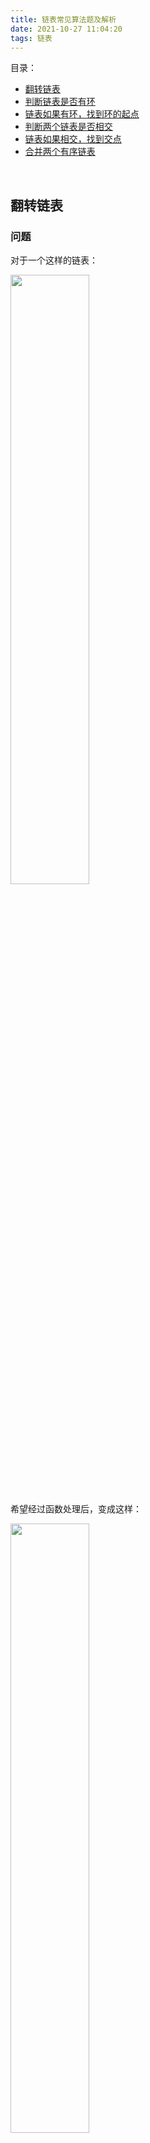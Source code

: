 ```yaml
---
title: 链表常见算法题及解析
date: 2021-10-27 11:04:20
tags: 链表
---
```


目录：
- [翻转链表](#翻转链表)
- [判断链表是否有环](#判断链表是否有环)
- [链表如果有环，找到环的起点](#链表如果有环，找到环的起点)
- [判断两个链表是否相交](#判断两个链表是否相交)
- [链表如果相交，找到交点](#链表如果相交，找到交点)
- [合并两个有序链表](#合并两个有序链表)

<br>

## 翻转链表

### 问题

对于一个这样的链表：

<img src="4.png" width="50%">

希望经过函数处理后，变成这样：

<img src="5.png" width="50%">

### 链表结构定义

节点的定义为：

```go
type Node struct {
	Value int
	Next  *Node
}
```

构造链表方法为：

```go
func createLinkedList(n int) *Node {
	head := &Node{Value: 0}
	node := head
	for i := 0; i < n; i++ {
		if i < n {
			node.Next = &Node{Value: i + 1}
		}
		node = node.Next
	}
	return head
}
```

函数会返回一个链表的指针。使用指针而不是结构体类型是因为，Go 语言的某些关于变量的设计，无法使用 `Node{} == nil` 的形式判断变量是否为空，因为理论上 `Node{}` 不是 `nil`。这就造成了如果使用`Node{}`作为链表头部的变量类型，在遍历的时候找不到一个合理的结束时机，只能使用类似 `Node{}.Next == nil` 这样的形式，还会遗漏掉最后一个节点。

### 迭代翻转链表

这里不能使用直接改变节点值的方式，比如遍历一次后把链表节点的值按照顺序储存到数组中，然后再遍历一次，一次修改链表节点的值。这个违背了数据结构的意义。可以使用递归完成翻转链表的操作。

<img src="6.png" width="50%">

比如第一个节点，使用 `temp` 变量储存翻转前的下一个节点的位置，然后把 `head.Next` 指向翻转后应该有的节点位置，第一个节点的下一个节点是`空节点`，第二个节点的下一个节点是`节点 1`。完成 `head.Next `的指向后，`head` 要指向 `temp` 也就是原来的下一个节点用以完成遍历。这时还需要要用一个 `curr` 变量来储存`head` 跳转前的位置，方便下一次 `head.Next` 指向上一个节点的位置。这应该是一个简单的过程。

```go
func reverseLinkedList(head *Node) *Node {
	curr := new(Node)
	for head != nil {
		temp := head.Next
		head.Next = curr
		curr = head
		head = temp
	}
	return curr
}
```

* 时间复杂度：O(n)
* 空间复杂度：O(1)

### 执行

执行程序后结果和预期一致：

```go
func main() {
	head := createLinkedList(4)
	head = reverseLinkedList(head)
	for head != nil {
		fmt.Println(head.Value)
		head = head.Next
	}
}
```


<br><br>

## 判断链表是否有环

### 问题

链表有环是指链表中“最后”的一个节点，它的下一个节点指向了链表中位于它之前的节点。

<img src="9.png" width="50%">

当程序遍历这个链表，会发现进入了死循环，永远找不到出口了。怎么判断一个链表，是否存在这样的环呢？

### 分析

常用的解决思路是双指针。设想一个在赛道上的场景，两个人 A 和 B 处于同样的起点，但是他们跑步的速度并不相同，A 的速度 v<sub>1</sub>=1，B 的速度 v<sub>2</sub>=2，也就是 B 比 A 快。在这样的情况下，只要他们不停，B 一定会超过 A 一圈然后再次追上 A，这是一种生活中的常识。

<img src="7.png" width="50%">

在一个圈里，一快一慢的两个点一定会再次相遇，而且他们经过的路程是可以计算的，路程 s<sub>1</sub> 和 s<sub>2</sub> 应该满足这样的关系：

```
s2 - s1 = nR
```

R 是圆圈的周长，n 是正整数，他们位于出发点时 n=0，第一次相遇的时候 B 比 A 多跑了一圈，多出了 1 倍周长的路程，n=1。

和链表的情景相比较，赛道的场景还少了开始的一段距离，在进入赛道之前，A 和 B 会先从赛道外的小路进入赛道，然后再开始绕圈跑步。他们的起点在赛道外，为了便于计算，他们的速度从始至终不发生变化，那么当他们进入赛道之后，就已经不是同样的起点了。

<img src="8.png" width="50%">

在这种情况下，他们经过的路程 s<sub>1</sub> 和 s<sub>2</sub> 还有规律可循吗？设圆形赛道外的直道距离为 d，相比上面的关系式，他们在圆圈内的路径依然满足 n 倍的周长 R，只不过现在的表达式不同了：

```
(s2 - d) - (s1 - d) = nR
	s2 - d - s1 + d = nR
			s2 - s1 = nR
```

结果表达式在相互抵消路径 d 之后，和之前的一样。

A 的路程 s<sub>1</sub>=v<sub>1</sub>t，B的路程 s<sub>2</sub>=v<sub>2</sub>t，时间 t 是一样的，速度 v<sub>1</sub> 和 v<sub>2</sub> 是已知的 1 和 2，有：

```
	s2 - s1 = nR
  v2t - v1t = nR
	 2t - t = nR
		  t = nR
```

取 n = 1，`t = R`。

### 解决 

回到链表的问题，其实我们只要用快慢指针就可以判断链表是否有环了，并不需要知道他们具体相遇的点在哪儿，不过计算路径关系的公式可以辅助我们验证结果的正确性。

回到这个链表，用两个指针 A 和 B 从节点 1 分别以速度 1 和 2 出发：

<img src="9.png" width="50%">

他们的位置关系将会是：

| 时间 t   | 0      | 1      | 2      | 3      | 4      |
| -------- | ------ | ------ | ------ | ------ | ------ |
| A 的位置 | 节点 1 | 节点 2 | 节点 3 | 节点 4 | **节点 5** |
| B 的位置 | 节点 1 | 节点 3 | 节点 5 | 节点 3 | **节点 5** |

在第 4 个时间点的时候，A 和 B 相遇了，环的周长正好等于 4，满足 `t = R` 的关系。



<br><br>


## 链表如果有环，找到环的起点

### 问题

这个问题是上一个问题的延伸，在判断链表已经有环的基础上，找到环的起点。比如这样的一个链表，环的起点是节点 3。

<img src="20.png" width="50%">

### 分析

（1）

在判断链表是否有环的问题中，我们得到了一个至关重要的结论：

```
t = R
```

两个快慢指针将会在等于环长度的时间点相遇。对于上图的链表，快慢指针的位置关系是这样：

| 时间 t   | 0      | 1      | 2      | 3      | 4      | 5     | 6      |
| -------- | ------ | ------ | ------ | ------ | ------ | ------ | ------ |
| A 的位置 | 节点 1 | 节点 2 | 节点 3 | 节点 4 | 节点 5 | 节点 6 | **节点 7** |
| B 的位置 | 节点 1 | 节点 3 | 节点 5 | 节点 7 | 节点 3 | 节点 5 | **节点 7** |

我们可以观察到，环的长度是 6，快慢指针也会在第 6 秒相遇，他们交点位置是节点 7:

<img src="21.png" width="50%">

（2）

根据上面提到的之前的结论，按照慢指针 v<sub>1</sub> = 1 的速度，它经过的路程和时间是一样的，也就是说，从出发点到两指针相遇的路径长度，根据 `t = R`，此刻的时间是 t，正好是环的长度 R：

<img src="22.png" width="50%">

（3）

做一个假设，慢指针保持着这个长度为 R 的走过的路径，向前移动一步，会变成这样：

<img src="23.png" width="50%">

再走一步，变成了这样：

<img src="24.png" width="50%">

（4）

到这里似乎还不知道我们要干什么。现在对路径设一个变量，从 `出发点` 到 `环的起点` 之间的距离设为 l<sub>1</sub>，整个链表的长度设为 l，环的长度仍然为 R。

<img src="25.png" width="50%">

这 3 个变量将满足这样的关系：

```
l - l1 = R
```

这是太显而易见的事情。

（5）

记得我们一开始的结论吗？从 `出发点` 到 `快慢指针的交点` 之间的距离，等于环的长度 R：

<img src="22.png" width="50%">

变量 l 和 l<sub>1</sub> 保持不变，图就成了这样：

<img src="26.png" width="50%">

此时的 l 仍然等于 `l1 + R`，不同的是，`l1` 和 `R` 重合了。

（6）

```
l - l1 = R
```

重合之后，等式关系还成立吗？当然成立，因为整个链表没有变，变量的大小没有变。但好像又觉得哪里奇怪。

现在新设一个变量，设从 `快慢指针的交点` 到 `环的起点` 的距离为 l<sub>2</sub>：

<img src="27.png" width="50%">

此时：

```
l - l2 = R
```

（7）

经过这样一些比较，发现 `l1 == l2`，也就是从 `出发点` 到 `环的起点` 的距离，等于 `快慢指针的交点` 到 `环的起点` 的距离。

### 解决

```
出发点 -> 环的起点 == 快慢指针的交点 -> 环的起点
```

这是一个很重要的结论，因为我们此时的快慢指针就在 `快慢指针的交点` 上，在节点 7 的位置。

如果这个时候在新增一个指针 p<sub>3</sub>，在快慢指针相交的时刻，从整个链表的 `出发点` 1 出发（速度为 1），那么 p<sub>3</sub> 和慢指针一定会相交，因为 p<sub>3</sub> 到 `环的起点` 的距离等于慢指针到 `环的起点` 的距离。p<sub>3</sub> 遇到慢指针的位置，就是环的起点。

<img src="28.png" width="50%">



<br><br>

## 判断两个链表是否相交

### 问题

存在两个链表，分别在某一个节点指向了同一个节点作为下个节点：

<img src="10.png" width="50%">

这里有两个链表：

```
1 -> 2 -> 3 -> 4
     5 -> 3 -> 4
```

怎么判断两个链表是否相交？

### 分析

一种简单的做法是，分别遍历每条链表到最后一个节点，判断最后一个节点是否相同。如果两个链表在中间节点相交，则最后一个节点一定相同。



<br><br>

## 链表如果相交，找到交点

### 问题

对于这样两个链表：

<img src="31.png" width="50%">

<img src="32.png" width="50%">

如何找到第一个交点 3 ？

### 分析

一种简单的解决思路是，把这个链表的尾节点和任意一个链表的头节点连起来：

<img src="33.png" width="50%">

可以是链表 1 的尾节点到链表 2 的头节点，或者链表 2 的尾节点到链表 2 的头节点，总之连起来以后，问题就转变成了，找到链表环的起点。




<br><br>

## 合并两个有序链表

### 问题

<img src="11.png" width="50%">

给出两个有序链表，将两个链表合并为一个有序链表。

### 分析

思路暴力简单，同时迭代两个链表，按照顺序依次合并就可以了。控制好边界条件。

<img src="12.png" width="50%">

<img src="13.png" width="50%">

### 代码

node 结构定义：

``` go
type Node struct {
	Value int
	Next  *Node
}
```

构建两条链表：

``` go
func main() {
	root1 := &Node{
		Value: 1,
	}
	root1.Next = &Node{
		Value: 1,
	}
	root1.Next.Next = &Node{
		Value: 3,
	}
	root1.Next.Next.Next = &Node{
		Value: 5,
	}

	root2 := &Node{
		Value: 1,
	}
	root2.Next = &Node{
		Value: 2,
	}
	root2.Next.Next = &Node{
		Value: 4,
	}

	root := merge(root1, root2)
	for root != nil {
		fmt.Println(root.Value)
		root = root.Next
	}
}
```

合并链表：

``` go
func merge(root1 *Node, root2 *Node) *Node {
	var root *Node
	var temp *Node
	if root1.Value <= root2.Value {
		root = root1
		temp = root2
	} else {
		root = root2
		temp = root1
	}
	p1 := root
	p2 := p1.Next
	for {
		if p2 == nil || temp == nil {
			break
		}
		if p2.Value <= temp.Value {
			p1.Next = p2
			p1 = p1.Next
			p2 = p2.Next
		} else {
			p1.Next = temp
			p1 = p1.Next
			temp = temp.Next
		}
	}
	return root
}
```


